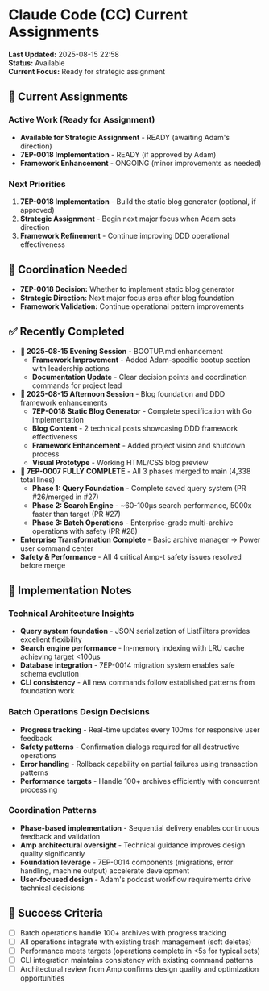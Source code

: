 # Claude Code (CC) Current Assignments

**Last Updated:** 2025-08-15 22:58  
**Status:** Available  
**Current Focus:** Ready for strategic assignment

## 🎯 Current Assignments

### Active Work (Ready for Assignment)  
- **Available for Strategic Assignment** - READY (awaiting Adam's direction)
- **7EP-0018 Implementation** - READY (if approved by Adam)
- **Framework Enhancement** - ONGOING (minor improvements as needed)

### Next Priorities
1. **7EP-0018 Implementation** - Build the static blog generator (optional, if approved)
2. **Strategic Assignment** - Begin next major focus when Adam sets direction
3. **Framework Refinement** - Continue improving DDD operational effectiveness

## 🔗 Coordination Needed
- **7EP-0018 Decision:** Whether to implement static blog generator
- **Strategic Direction:** Next major focus area after blog foundation
- **Framework Validation:** Continue operational pattern improvements

## ✅ Recently Completed
- **🎉 2025-08-15 Evening Session** - BOOTUP.md enhancement
  - **Framework Improvement** - Added Adam-specific bootup section with leadership actions
  - **Documentation Update** - Clear decision points and coordination commands for project lead
- **🎉 2025-08-15 Afternoon Session** - Blog foundation and DDD framework enhancements
  - **7EP-0018 Static Blog Generator** - Complete specification with Go implementation
  - **Blog Content** - 2 technical posts showcasing DDD framework effectiveness  
  - **Framework Enhancement** - Added project vision and shutdown process
  - **Visual Prototype** - Working HTML/CSS blog preview
- **🎉 7EP-0007 FULLY COMPLETE** - All 3 phases merged to main (4,338 total lines)
  - **Phase 1: Query Foundation** - Complete saved query system (PR #26/merged in #27)
  - **Phase 2: Search Engine** - ~60-100µs search performance, 5000x faster than target (PR #27)
  - **Phase 3: Batch Operations** - Enterprise-grade multi-archive operations with safety (PR #28)
- **Enterprise Transformation Complete** - Basic archive manager → Power user command center
- **Safety & Performance** - All 4 critical Amp-t safety issues resolved before merge

## 📝 Implementation Notes

### Technical Architecture Insights
- **Query system foundation** - JSON serialization of ListFilters provides excellent flexibility
- **Search engine performance** - In-memory indexing with LRU cache achieving target <100µs
- **Database integration** - 7EP-0014 migration system enables safe schema evolution
- **CLI consistency** - All new commands follow established patterns from foundation work

### Batch Operations Design Decisions
- **Progress tracking** - Real-time updates every 100ms for responsive user feedback
- **Safety patterns** - Confirmation dialogs required for all destructive operations
- **Error handling** - Rollback capability on partial failures using transaction patterns
- **Performance targets** - Handle 100+ archives efficiently with concurrent processing

### Coordination Patterns
- **Phase-based implementation** - Sequential delivery enables continuous feedback and validation
- **Amp architectural oversight** - Technical guidance improves design quality significantly
- **Foundation leverage** - 7EP-0014 components (migrations, error handling, machine output) accelerate development
- **User-focused design** - Adam's podcast workflow requirements drive technical decisions

## 🎯 Success Criteria
- [ ] Batch operations handle 100+ archives with progress tracking
- [ ] All operations integrate with existing trash management (soft deletes)
- [ ] Performance meets targets (operations complete in <5s for typical sets)
- [ ] CLI integration maintains consistency with existing command patterns
- [ ] Architectural review from Amp confirms design quality and optimization opportunities
